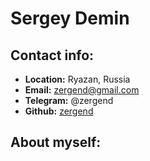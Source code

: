 # Sergey Demin

## Contact info:

- **Location:** Ryazan, Russia
- **Email:** zergend@gmail.com
- **Telegram:** @zergend
- **Github:** [zergend](https://github.com/zergend)

## About myself:
